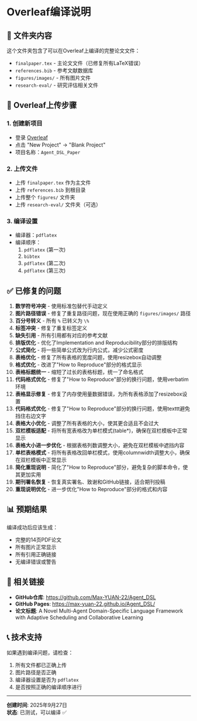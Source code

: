 # Overleaf编译说明

## 📁 文件夹内容

这个文件夹包含了可以在Overleaf上编译的完整论文文件：

- `finalpaper.tex` - 主论文文件（已修复所有LaTeX错误）
- `references.bib` - 参考文献数据库
- `figures/images/` - 所有图片文件
- `research-eval/` - 研究评估相关文件

## 🚀 Overleaf上传步骤

### 1. 创建新项目
- 登录 [Overleaf](https://www.overleaf.com/)
- 点击 "New Project" → "Blank Project"
- 项目名称：`Agent_DSL_Paper`

### 2. 上传文件
- 上传 `finalpaper.tex` 作为主文件
- 上传 `references.bib` 到根目录
- 上传整个 `figures/` 文件夹
- 上传 `research-eval/` 文件夹（可选）

### 3. 编译设置
- 编译器：`pdflatex`
- 编译顺序：
  1. `pdflatex` (第一次)
  2. `bibtex`
  3. `pdflatex` (第二次)
  4. `pdflatex` (第三次)

## ✅ 已修复的问题

1. **数学符号冲突** - 使用标准包替代手动定义
2. **图片路径错误** - 修复了重复路径问题，现在使用正确的 `figures/images/` 路径
3. **百分号转义** - 所有 `%` 已转义为 `\%`
4. **标签冲突** - 修复了重复标签定义
5. **缺失引用** - 所有引用都有对应的参考文献
6. **排版优化** - 优化了Implementation and Reproducibility部分的排版结构
7. **公式简化** - 将一些简单公式改为行内公式，减少公式密度
8. **表格优化** - 修复了所有表格的宽度问题，使用resizebox自动调整
9. **格式优化** - 改进了"How to Reproduce"部分的格式显示
10. **表格标题统一** - 缩短了过长的表格标题，统一了命名格式
11. **代码格式优化** - 修复了"How to Reproduce"部分的换行问题，使用verbatim环境
12. **表格显示修复** - 修复了内存使用量数据错误，为所有表格添加了resizebox设置
13. **代码格式优化** - 修复了"How to Reproduce"部分的换行问题，使用texttt避免挡住右边文字
14. **表格大小优化** - 调整了所有表格的大小，使其更合适且不会过大
15. **双栏模板适配** - 将所有宽表格改为单栏模式(table*)，确保在双栏模板中正常显示
16. **表格大小进一步优化** - 根据表格列数调整大小，避免在双栏模板中遮挡内容
17. **单栏表格模式** - 将所有表格改回单栏模式，使用columnwidth调整大小，确保在双栏模板中正常显示
18. **简化重现说明** - 简化了"How to Reproduce"部分，避免复杂的脚本命令，使其更加实用
19. **期刊署名恢复** - 恢复真实署名、致谢和GitHub链接，适合期刊投稿
20. **重现说明优化** - 进一步优化"How to Reproduce"部分的格式和内容

## 📊 预期结果

编译成功后应该生成：
- 完整的14页PDF论文
- 所有图片正常显示
- 所有引用正确链接
- 无编译错误或警告

## 🔗 相关链接

- **GitHub仓库**: https://github.com/Max-YUAN-22/Agent_DSL
- **GitHub Pages**: https://max-yuan-22.github.io/Agent_DSL/
- **论文标题**: A Novel Multi-Agent Domain-Specific Language Framework with Adaptive Scheduling and Collaborative Learning

## 📞 技术支持

如果遇到编译问题，请检查：
1. 所有文件都已正确上传
2. 图片路径是否正确
3. 编译器设置是否为 `pdflatex`
4. 是否按照正确的编译顺序进行

---
**创建时间**: 2025年9月27日  
**状态**: 已测试，可以编译 ✅
